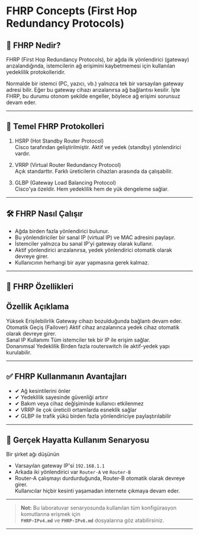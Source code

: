 # FHRP Concepts (First Hop Redundancy Protocols)

## 📌 FHRP Nedir?

FHRP (First Hop Redundancy Protocols), bir ağda ilk yönlendirici (gateway) arızalandığında, istemcilerin ağ erişimini kaybetmemesi için kullanılan yedeklilik protokolleridir.

Normalde bir istemci (PC, yazıcı, vb.) yalnızca tek bir varsayılan gateway adresi bilir. Eğer bu gateway cihazı arızalanırsa ağ bağlantısı kesilir. İşte FHRP, bu durumu otonom şekilde engeller, böylece ağ erişimi sorunsuz devam eder.

---

## 🧠 Temel FHRP Protokolleri

1. HSRP (Hot Standby Router Protocol)  
   Cisco tarafından geliştirilmiştir. Aktif ve yedek (standby) yönlendirici vardır.

2. VRRP (Virtual Router Redundancy Protocol)  
   Açık standarttır. Farklı üreticilerin cihazları arasında da çalışabilir.

3. GLBP (Gateway Load Balancing Protocol)  
   Cisco'ya özeldir. Hem yedeklilik hem de yük dengeleme sağlar.

---

## 🛠️ FHRP Nasıl Çalışır

- Ağda birden fazla yönlendirici bulunur.
- Bu yönlendiriciler bir sanal IP (virtual IP) ve MAC adresini paylaşır.
- İstemciler yalnızca bu sanal IP'yi gateway olarak kullanır.
- Aktif yönlendirici arızalanırsa, yedek yönlendirici otomatik olarak devreye girer.
- Kullanıcının herhangi bir ayar yapmasına gerek kalmaz.

---

## 🌟 FHRP Özellikleri

 Özellik                      Açıklama                                                                 
------------------------------------------------------------------------------------------------------
 Yüksek Erişilebilirlik      Gateway cihazı bozulduğunda bağlantı devam eder.                        
 Otomatik Geçiş (Failover)   Aktif cihaz arızalanınca yedek cihaz otomatik olarak devreye girer.    
 Sanal IP Kullanımı          Tüm istemciler tek bir IP ile erişim sağlar.                            
 Donanımsal Yedeklilik       Birden fazla routerswitch ile aktif-yedek yapı kurulabilir.            

---

## ✅ FHRP Kullanmanın Avantajları

- ✔ Ağ kesintilerini önler
- ✔ Yedeklilik sayesinde güvenliği artırır
- ✔ Bakım veya cihaz değişiminde kullanıcı etkilenmez
- ✔ VRRP ile çok üreticili ortamlarda esneklik sağlar
- ✔ GLBP ile trafik yükü birden fazla yönlendiriciye paylaştırılabilir

---

## 🎯 Gerçek Hayatta Kullanım Senaryosu

Bir şirket ağı düşünün  
- Varsayılan gateway IP'si `192.168.1.1`  
- Arkada iki yönlendirici var `Router-A` ve `Router-B`  
- Router-A çalışmayı durdurduğunda, Router-B otomatik olarak devreye girer.  
Kullanıcılar hiçbir kesinti yaşamadan internete çıkmaya devam eder.

---
> **Not:** Bu laboratuvar senaryosunda kullanılan tüm konfigürasyon komutlarına erişmek için  
> **`FHRP-IPv4.md`** ve **`FHRP-IPv6.md`** dosyalarına göz atabilirsiniz.
---

